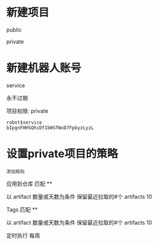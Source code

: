# 新建项目

public

private



# 新建机器人账号

service

永不过期

项目权限: private



```
robot$service
bIpgnFHHSQhcDfIbWSfWxD7FpbyzLyzL
```



# 设置private项目的策略

`添加规则`

应用到仓库	匹配	**

以 artifact 数量或天数为条件	  保留最近拉取的#个 artifacts 	10

Tags		匹配	**	





以 artifact 数量或天数为条件	  保留最近拉取的#个 artifacts 	10		





定时执行	每周